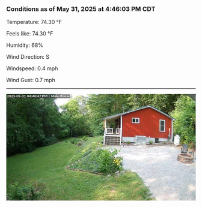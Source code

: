### Conditions as of May 31, 2025 at 4:46:03 PM CDT 

Temperature: 74.30 &deg;F

Feels like: 74.30 &deg;F

Humidity: 68%

Wind Direction: S

Windspeed: 0.4 mph

Wind Gust: 0.7 mph

---

<img src="./images/latest.jpeg"/>

